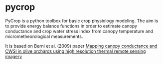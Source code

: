 pycrop
=================

PyCrop is a python toolbox for basic crop physiology modeling. The aim is to provide energy balance functions in order to estimate canopy conductance and crop water stress index from canopy temperature and micrometheorological measurements. 

It is based on Berni et al. (2009) paper [Mapping canopy conductance and CWSI in olive orchards using high resolution thermal remote sensing imagery](http://dx.doi.org/10.1016/j.rse.2009.06.018)


